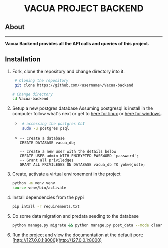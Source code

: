 <h1 align="center">VACUA PROJECT BACKEND</h1>

## About
****
**Vacua Backend provides all the API calls and queries of this project.**

## Installation
1. Fork, clone the repository and change directory into it.
   ```bash
    # Cloning the repository
    git clone https://github.com/<username>/Vacua-backend
   
   # Change directory
   cd Vacua-backend
    ```
2. Setup a new postgres database
Assuming postgresql is install in the computer follow what's next or get to [here for linux](https://www.cherryservers.com/blog/how-to-install-and-setup-postgresql-server-on-ubuntu-20-04) or [here for windows](https://www.microfocus.com/documentation/idol/IDOL_12_0/MediaServer/Guides/html/English/Content/Getting_Started/Configure/_TRN_Set_up_PostgreSQL.htm).
   - ```bash
      # accessing the postgres CLI
      sudo -u postgres psql
      ```
   - ```postgresql
     -- Create a database
     CREATE DATABASE vacua_db;
     
     -- create a new user with the details below
     CREATE USER admin WITH ENCRYPTED PASSWORD 'password';
     -- Grant all priviledges
     GRANT ALL PRIVILEGES ON DATABASE vacua_db TO yokwejuste;
       ```
3. Create, activate a virtual environement in the project
    ```bash
    python -m venv venv
    source venv/bin/activate
    ```
4. Install dependencies from the pypi
    ```bash
    pip intall -r requirements.txt
   ```
5. Do some data migration and predata seeding to the database
    ```bash
   python manage.py migrate && python manage.py post_data --mode clear
   ```
6. Run the project and view the documentation at the default port: [http://127.0.0.1:8000](http://127.0.0.1:8000)
